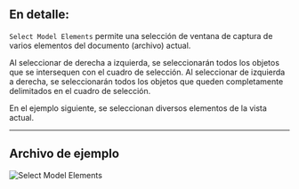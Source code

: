 ## En detalle:
`Select Model Elements` permite una selección de ventana de captura de varios elementos del documento (archivo) actual.

Al seleccionar de derecha a izquierda, se seleccionarán todos los objetos que se intersequen con el cuadro de selección. Al seleccionar de izquierda a derecha, se seleccionarán todos los objetos que queden completamente delimitados en el cuadro de selección.

En el ejemplo siguiente, se seleccionan diversos elementos de la vista actual.
___
## Archivo de ejemplo

![Select Model Elements](./Dynamo.Nodes.DSModelElementsSelection_img.jpg)

